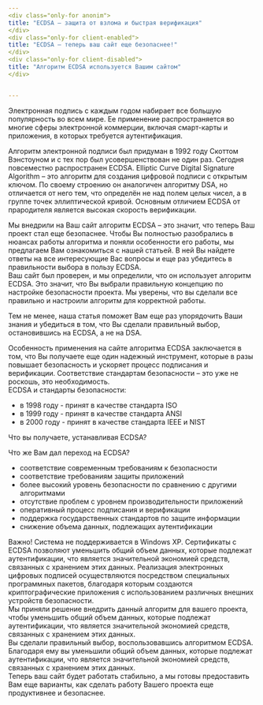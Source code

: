 ```yaml
---
<div class="only-for anonim">
title: "ECDSA – защита от взлома и быстрая верификация"
</div>
<div class="only-for client-enabled">
title: "ECDSA – теперь ваш сайт еще безопаснее!"
</div>
<div class="only-for client-disabled">
title: "Алгоритм ECDSA используется Вашим сайтом"
</div>


---
```

 <div class="only-for anonim">
 Электронная подпись с каждым годом набирает все большую популярность во всем мире. Ее применение распространяется во многие сферы электронной коммерции, включая смарт-карты и приложения, в которых требуется аутентификация.

 Алгоритм электронной подписи был придуман в 1992 году Скоттом Вэнстоуном и с тех пор был усовершенствован не один раз. Сегодня повсеместно распространен ECDSA. Elliptic Curve Digital Signature Algorithm – это алгоритм для создания цифровой подписи с открытым ключом. По своему строению он аналогичен алгоритму DSA, но отличается от него тем, что определён не над полем целых чисел, а в группе точек эллиптической кривой. Основным отличием ECDSA от прародителя является высокая скорость верификации.
 </div>

 <div class="only-for client-enabled">
 Мы внедрили на Ваш сайт алгоритм ECDSA – это значит, что теперь Ваш проект стал еще безопаснее. Чтобы Вы полностью разобрались в нюансах работы алгоритма и поняли особенности его работы, мы предлагаем Вам ознакомиться с нашей статьей. В ней Вы найдете ответы на все интересующие Вас вопросы и еще раз убедитесь в правильности выбора в пользу ECDSA.
 </div>

 <div class="only-for client-disabled">
 Ваш сайт был проверен, и мы определили, что он использует алгоритм ECDSA.  Это значит, что Вы выбрали правильную концепцию по настройке безопасности проекта. Мы уверены, что вы сделали все правильно и настроили алгоритм для корректной работы.

 Тем не менее, наша статья поможет Вам еще раз упорядочить Ваши знания и убедиться в том, что Вы сделали правильный выбор, остановившись на ECDSA, а не на DSA.
 </div>

 <div class="only-for client-enabled client-disabled">
 Особенность применения на сайте алгоритма ECDSA заключается в том, что Вы получаете еще один надежный инструмент, которые в разы повышает безопасность и ускоряет процесс подписания и верификации. Соответствие стандартам безопасности – это уже не роскошь, это необходимость.
 </div>

 <div class="only-for anonim">
 ECDSA и стандарты безопасности:

- в 1998 году - принят в качестве стандарта ISO
- в 1999 году - принят в качестве стандарта ANSI
- в 2000 году - принят в качестве стандарта IEEE и NIST

 Что вы получаете, устанавливая ECDSA?
 </div>

 <div class="only-for client-enabled client-disabled">
 Что же Вам дал переход на ECDSA?
 </div>

- соответствие современным требованиям к безопасности 
- соответствие требованиям защиты приложений
- более высокий уровень безопасности по сравнению с другими алгоритмами 
- отсутствие проблем с уровнем производительности приложений
- оперативный процесс подписания и верификации
- поддержка государственных стандартов по защите информации
- снижение объема данных, подлежащих аутентификации 

<div class="only-for anonim">
Важно! Система не поддерживается в Windows XP.
Сертификаты с ECDSA позволяют уменьшить общий объем данных, которые подлежат аутентификации, что является значительной экономией средств, связанных с хранением этих данных.
Реализация электронных цифровых подписей осуществляются посредством специальных программных пакетов, благодаря которым создаются криптографические приложения с использованием различных внешних устройств безопасности.
</div>

<div class="only-for client-enabled">
Мы приняли решение внедрить данный алгоритм для вашего проекта, чтобы уменьшить общий объем данных, которые подлежат аутентификации, что является значительной экономией средств, связанных с хранением этих данных.
</div>

<div class="only-for client-disabled">
Вы сделали правильный выбор, воспользовавшись алгоритмом ECDSA. Благодаря ему вы уменьшили общий объем данных, которые подлежат аутентификации, что является значительной экономией средств, связанных с хранением этих данных.
</div>

<div class="only-for client-enabled client-disabled">
Теперь ваш сайт будет работать стабильно, а мы готовы предоставить Вам еще варианты, как сделать работу Вашего проекта еще продуктивнее и безопаснее. 
</div>
